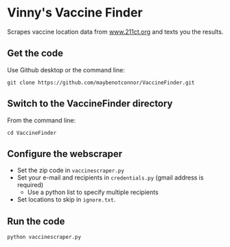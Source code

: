 # Vinny's Vaccine Finder

Scrapes vaccine location data from www.211ct.org and texts you the results.

## Get the code

Use Github desktop or the command line:
```
git clone https://github.com/maybenotconnor/VaccineFinder.git
```
## Switch to the VaccineFinder directory

From the command line:
```
cd VaccineFinder
```
## Configure the webscraper

- Set the zip code in `vaccinescraper.py`
- Set your e-mail and recipients in `credentials.py` (gmail address is required)
  - Use a python list to specify multiple recipients
- Set locations to skip in `ignore.txt`.  

## Run the code
```
python vaccinescraper.py
```

